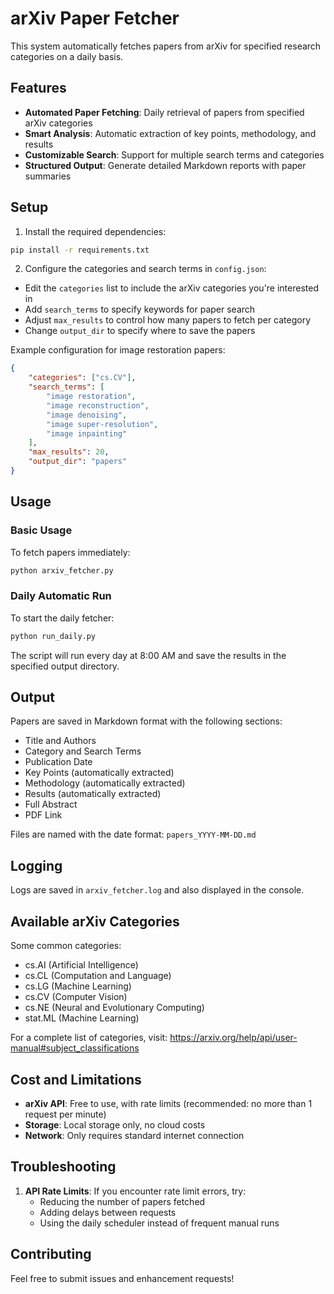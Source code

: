 # arXiv Paper Fetcher

This system automatically fetches papers from arXiv for specified research categories on a daily basis.

## Features

- **Automated Paper Fetching**: Daily retrieval of papers from specified arXiv categories
- **Smart Analysis**: Automatic extraction of key points, methodology, and results
- **Customizable Search**: Support for multiple search terms and categories
- **Structured Output**: Generate detailed Markdown reports with paper summaries

## Setup

1. Install the required dependencies:
```bash
pip install -r requirements.txt
```

2. Configure the categories and search terms in `config.json`:
- Edit the `categories` list to include the arXiv categories you're interested in
- Add `search_terms` to specify keywords for paper search
- Adjust `max_results` to control how many papers to fetch per category
- Change `output_dir` to specify where to save the papers

Example configuration for image restoration papers:
```json
{
    "categories": ["cs.CV"],
    "search_terms": [
        "image restoration",
        "image reconstruction",
        "image denoising",
        "image super-resolution",
        "image inpainting"
    ],
    "max_results": 20,
    "output_dir": "papers"
}
```

## Usage

### Basic Usage
To fetch papers immediately:
```bash
python arxiv_fetcher.py
```

### Daily Automatic Run
To start the daily fetcher:
```bash
python run_daily.py
```

The script will run every day at 8:00 AM and save the results in the specified output directory.

## Output

Papers are saved in Markdown format with the following sections:
- Title and Authors
- Category and Search Terms
- Publication Date
- Key Points (automatically extracted)
- Methodology (automatically extracted)
- Results (automatically extracted)
- Full Abstract
- PDF Link

Files are named with the date format: `papers_YYYY-MM-DD.md`

## Logging

Logs are saved in `arxiv_fetcher.log` and also displayed in the console.

## Available arXiv Categories

Some common categories:
- cs.AI (Artificial Intelligence)
- cs.CL (Computation and Language)
- cs.LG (Machine Learning)
- cs.CV (Computer Vision)
- cs.NE (Neural and Evolutionary Computing)
- stat.ML (Machine Learning)

For a complete list of categories, visit: https://arxiv.org/help/api/user-manual#subject_classifications

## Cost and Limitations

- **arXiv API**: Free to use, with rate limits (recommended: no more than 1 request per minute)
- **Storage**: Local storage only, no cloud costs
- **Network**: Only requires standard internet connection

## Troubleshooting

1. **API Rate Limits**: If you encounter rate limit errors, try:
   - Reducing the number of papers fetched
   - Adding delays between requests
   - Using the daily scheduler instead of frequent manual runs

## Contributing

Feel free to submit issues and enhancement requests!